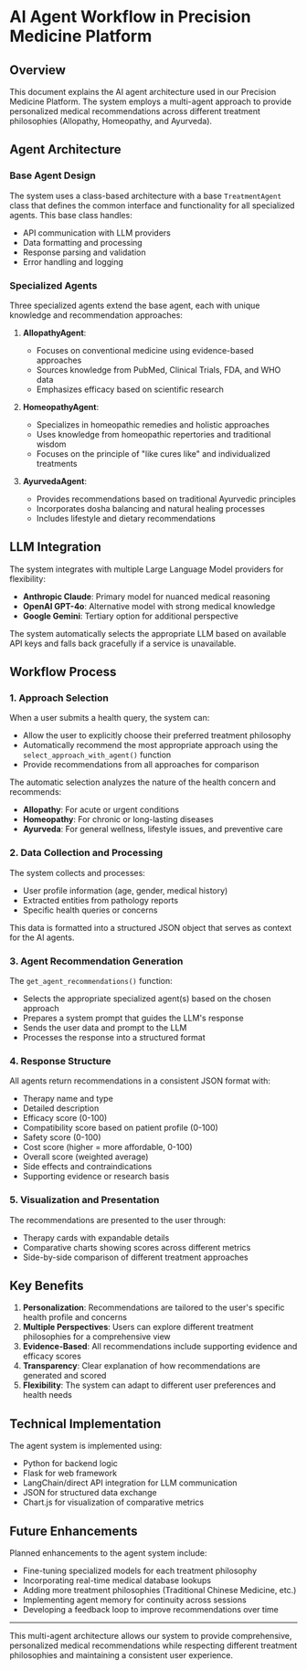 # AI Agent Workflow in Precision Medicine Platform

## Overview

This document explains the AI agent architecture used in our Precision Medicine Platform. The system employs a multi-agent approach to provide personalized medical recommendations across different treatment philosophies (Allopathy, Homeopathy, and Ayurveda).

## Agent Architecture

### Base Agent Design

The system uses a class-based architecture with a base `TreatmentAgent` class that defines the common interface and functionality for all specialized agents. This base class handles:

- API communication with LLM providers
- Data formatting and processing
- Response parsing and validation
- Error handling and logging

### Specialized Agents

Three specialized agents extend the base agent, each with unique knowledge and recommendation approaches:

1. **AllopathyAgent**: 
   - Focuses on conventional medicine using evidence-based approaches
   - Sources knowledge from PubMed, Clinical Trials, FDA, and WHO data
   - Emphasizes efficacy based on scientific research

2. **HomeopathyAgent**: 
   - Specializes in homeopathic remedies and holistic approaches
   - Uses knowledge from homeopathic repertories and traditional wisdom
   - Focuses on the principle of "like cures like" and individualized treatments

3. **AyurvedaAgent**: 
   - Provides recommendations based on traditional Ayurvedic principles
   - Incorporates dosha balancing and natural healing processes
   - Includes lifestyle and dietary recommendations

## LLM Integration

The system integrates with multiple Large Language Model providers for flexibility:

- **Anthropic Claude**: Primary model for nuanced medical reasoning
- **OpenAI GPT-4o**: Alternative model with strong medical knowledge
- **Google Gemini**: Tertiary option for additional perspective

The system automatically selects the appropriate LLM based on available API keys and falls back gracefully if a service is unavailable.

## Workflow Process

### 1. Approach Selection

When a user submits a health query, the system can:
- Allow the user to explicitly choose their preferred treatment philosophy
- Automatically recommend the most appropriate approach using the `select_approach_with_agent()` function
- Provide recommendations from all approaches for comparison

The automatic selection analyzes the nature of the health concern and recommends:
- **Allopathy**: For acute or urgent conditions
- **Homeopathy**: For chronic or long-lasting diseases
- **Ayurveda**: For general wellness, lifestyle issues, and preventive care

### 2. Data Collection and Processing

The system collects and processes:
- User profile information (age, gender, medical history)
- Extracted entities from pathology reports
- Specific health queries or concerns

This data is formatted into a structured JSON object that serves as context for the AI agents.

### 3. Agent Recommendation Generation

The `get_agent_recommendations()` function:
- Selects the appropriate specialized agent(s) based on the chosen approach
- Prepares a system prompt that guides the LLM's response
- Sends the user data and prompt to the LLM
- Processes the response into a structured format

### 4. Response Structure

All agents return recommendations in a consistent JSON format with:
- Therapy name and type
- Detailed description
- Efficacy score (0-100)
- Compatibility score based on patient profile (0-100)
- Safety score (0-100)
- Cost score (higher = more affordable, 0-100)
- Overall score (weighted average)
- Side effects and contraindications
- Supporting evidence or research basis

### 5. Visualization and Presentation

The recommendations are presented to the user through:
- Therapy cards with expandable details
- Comparative charts showing scores across different metrics
- Side-by-side comparison of different treatment approaches

## Key Benefits

1. **Personalization**: Recommendations are tailored to the user's specific health profile and concerns
2. **Multiple Perspectives**: Users can explore different treatment philosophies for a comprehensive view
3. **Evidence-Based**: All recommendations include supporting evidence and efficacy scores
4. **Transparency**: Clear explanation of how recommendations are generated and scored
5. **Flexibility**: The system can adapt to different user preferences and health needs

## Technical Implementation

The agent system is implemented using:
- Python for backend logic
- Flask for web framework
- LangChain/direct API integration for LLM communication
- JSON for structured data exchange
- Chart.js for visualization of comparative metrics

## Future Enhancements

Planned enhancements to the agent system include:
- Fine-tuning specialized models for each treatment philosophy
- Incorporating real-time medical database lookups
- Adding more treatment philosophies (Traditional Chinese Medicine, etc.)
- Implementing agent memory for continuity across sessions
- Developing a feedback loop to improve recommendations over time

---

This multi-agent architecture allows our system to provide comprehensive, personalized medical recommendations while respecting different treatment philosophies and maintaining a consistent user experience.